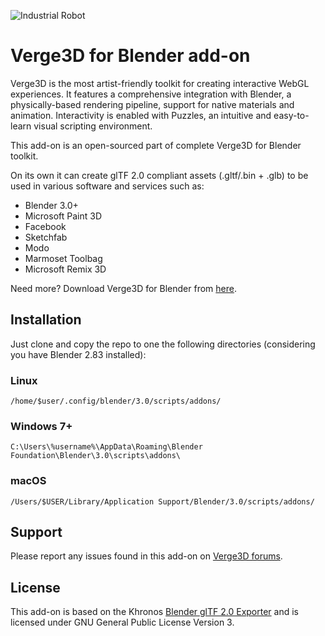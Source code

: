 ![Industrial Robot](https://www.soft8soft.com/wp-content/uploads/2018/07/industrial-robot-gallery.jpg)

# Verge3D for Blender add-on
Verge3D is the most artist-friendly toolkit for creating interactive WebGL experiences. It features a comprehensive integration with Blender, a physically-based rendering pipeline, support for native materials and animation. Interactivity is enabled with Puzzles, an intuitive and easy-to-learn visual scripting environment.

This add-on is an open-sourced part of complete Verge3D for Blender toolkit.

On its own it can create glTF 2.0 compliant assets (.gltf/.bin + .glb) to be used in various software and services such as:

* Blender 3.0+
* Microsoft Paint 3D
* Facebook
* Sketchfab
* Modo
* Marmoset Toolbag
* Microsoft Remix 3D


Need more? Download Verge3D for Blender from [here](https://www.soft8soft.com/get-verge3d/).

## Installation
Just clone and copy the repo to one the following directories (considering you have Blender 2.83 installed):

### Linux
```
/home/$user/.config/blender/3.0/scripts/addons/
```

### Windows 7+
```
C:\Users\%username%\AppData\Roaming\Blender Foundation\Blender\3.0\scripts\addons\
```

### macOS
```
/Users/$USER/Library/Application Support/Blender/3.0/scripts/addons/
```

## Support
Please report any issues found in this add-on on [Verge3D forums](https://www.soft8soft.com/forums/).

## License

This add-on is based on the Khronos [Blender glTF 2.0 Exporter](https://github.com/KhronosGroup/glTF-Blender-Exporter)
and is licensed under GNU General Public License Version 3.
